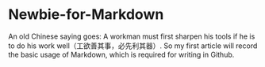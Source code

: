 # Newbie-for-Markdown
An old Chinese saying goes: A workman must first sharpen his tools if he is to do his work well（工欲善其事，必先利其器）. So my first article will record the basic usage of Markdown, which is required for writing in Github.
